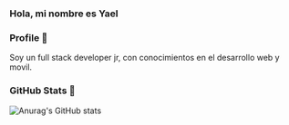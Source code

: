 ### Hola, mi nombre es Yael

### Profile 💼
Soy un full stack developer jr, con conocimientos en el desarrollo web y movil.

### GitHub Stats 🚀
![Anurag's GitHub stats](https://github-readme-stats.vercel.app/api?username=DegelMorningstar&show_icons=true&theme=blueberry )

